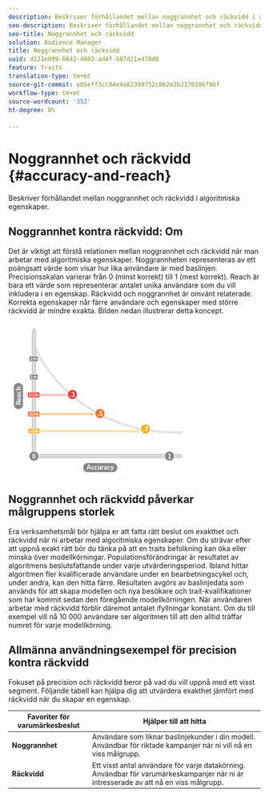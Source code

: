 ```yaml
---
description: Beskriver förhållandet mellan noggrannhet och räckvidd i algoritmiska egenskaper.
seo-description: Beskriver förhållandet mellan noggrannhet och räckvidd i algoritmiska egenskaper.
seo-title: Noggrannhet och räckvidd
solution: Audience Manager
title: Noggrannhet och räckvidd
uuid: d121e099-6642-4003-ad4f-507d21e478d8
feature: Traits
translation-type: tm+mt
source-git-commit: e05eff3cc04e4a82399752c862e2b2370286f96f
workflow-type: tm+mt
source-wordcount: '352'
ht-degree: 0%

---
```



# Noggrannhet och räckvidd {#accuracy-and-reach}

Beskriver förhållandet mellan noggrannhet och räckvidd i algoritmiska egenskaper.

<!-- c_accuracy_reach.xml -->

## Noggrannhet kontra räckvidd: Om

Det är viktigt att förstå relationen mellan noggrannhet och räckvidd när man arbetar med algoritmiska egenskaper. Noggrannheten representeras av ett poängsatt värde som visar hur lika användare är med baslinjen. Precisionsskalan varierar från 0 (minst korrekt) till 1 (mest korrekt). Reach är bara ett värde som representerar antalet unika användare som du vill inkludera i en egenskap. Räckvidd och noggrannhet är omvänt relaterade. Korrekta egenskaper når färre användare och egenskaper med större räckvidd är mindre exakta. Bilden nedan illustrerar detta koncept.

![](assets/Reach_v_Accuracy.png)

## Noggrannhet och räckvidd påverkar målgruppens storlek

Era verksamhetsmål bör hjälpa er att fatta rätt beslut om exakthet och räckvidd när ni arbetar med algoritmiska egenskaper. Om du strävar efter att uppnå exakt rätt bör du tänka på att en traits befolkning kan öka eller minska över modellkörningar. Populationsförändringar är resultatet av algoritmens beslutsfattande under varje utvärderingsperiod. Ibland hittar algoritmen fler kvalificerade användare under en bearbetningscykel och, under andra, kan den hitta färre. Resultaten avgörs av baslinjedata som används för att skapa modellen och nya besökare och trait-kvalifikationer som har kommit sedan den föregående modellkörningen. När användaren arbetar med räckvidd förblir däremot antalet ifyllningar konstant. Om du till exempel vill nå 10 000 användare ser algoritmen till att den alltid träffar numret för varje modellkörning.

## Allmänna användningsexempel för precision kontra räckvidd

Fokuset på precision och räckvidd beror på vad du vill uppnå med ett visst segment. Följande tabell kan hjälpa dig att utvärdera exakthet jämfört med räckvidd när du skapar en egenskap.

| Favoriter för varumärkesbeslut | Hjälper till att hitta |
|---|---|
| **Noggrannhet** | Användare som liknar baslinjekunder i din modell. Användbar för riktade kampanjer när ni vill nå en viss målgrupp. |
| **Räckvidd** | Ett visst antal användare för varje datakörning. Användbar för varumärkeskampanjer när ni är intresserade av att nå en viss målgrupp. |